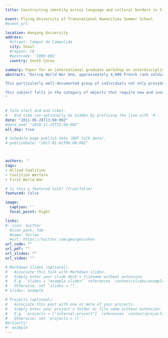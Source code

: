 ```yaml
---
title: Constructing identity across language and cultural borders in time of conflict – Military Interpreters in the Allied coalition during the First World War

event: Flying University of Transnational Humanities Summer School
#event_url: 

location: Hanyang University
address:
  #street: Campus de Campolide
  city: Seoul
  #region: CA
  #postcode: '1099-085'
  country: South Corea

summary: Paper for an international graduate workshop on interdisciplinary research in the humanities.
abstract: "During World War One, approximately 4,000 French rank soldiers and NCOs were detached to serve as military interpreters alongside the British and later American troops. These men from all walks of life whose one point in common was the command of the English language, very quickly became the crucial lynchpins of Allied coalition practical functioning. They contributed to the ultimate military victory through two essential tasks: establishing vital communications between the British and American military and the local civilians and authorities, but also assuming crucial liaison duties on the battle field between the different armies.

This particularly well-documented group of individuals not only provides a unique insight into the functioning of the Allied coalition, but also raises fascinating questions about the construction of identity in time of war. Over the course of our graduate work we have been able to assemble both quantitative data (database with detailed information on 2700 individuals constructed from military records, including their social and geographic origins and professional experience before the war) and qualitative data (great number of published and un-published memoirs, as well as other writing) and are thus in a good position to establish hypotheses about the particular role these men occupied and the impact it had on them. For the duration of the war, they remained French soldiers, yet they lived with British officers, socializing with them in the officers’ mess, subjected to their incessant requests to explain particular French traditions. Their uniform was curiously hybrid: British khaki, but with special “Interpreter” buttons and a French headdress, the kepi. In the villages behind the frontlines, they settled negotiations between the British military, to whom they felt affinity because of the shared military effort to which they were contributing, and the French civilian population, their own countrymen. Spending the war far from where the French army was defending their own fatherland, and furthermore in non-combatant roles, made the interpreters very vocal about the various tensions they were under.

This subject falls in the category of objects that require new and innovative methodological approaches, as comparison and even transfer studies fail to grasp what these men accomplish between two very different military cultures and institutions. While “histoire croisée” has provided a useful entry point, it is really Translation Studies and Interpreting Studies which enable a full understanding. It is hoped that this paper would contribute to a larger reflection on the role of both language and loyalty to an institution and a social group for individuals bridging language and cultural borders during military conflict. 
"


# Talk start and end times.
#   End time can optionally be hidden by prefixing the line with `#`.
date: "2011-06-28T13:00:00Z"
#date_end: "2010-11-25T15:00:00Z"
all_day: true

# Schedule page publish date (NOT talk date).
# publishDate: "2017-01-01T00:00:00Z"



authors: ''
tags: 
- Allied Coalition
- Coalition Warfare
- First World War

# Is this a featured talk? (true/false)
featured: false

image:
  caption: ''
  focal_point: Right

links:
#- icon: twitter
  #icon_pack: fab
  #name: Follow
  #url: https://twitter.com/georgecushen
url_code: ""
url_pdf: ""
url_slides: ""
url_video: ""

# Markdown Slides (optional).
#   Associate this talk with Markdown slides.
#   Simply enter your slide deck's filename without extension.
#   E.g. `slides = "example-slides"` references `content/slides/example-slides.md`.
#   Otherwise, set `slides = ""`.
# slides: example

# Projects (optional).
#   Associate this post with one or more of your projects.
#   Simply enter your project's folder or file name without extension.
#   E.g. `projects = ["internal-project"]` references `content/project/deep-learning/index.md`.
#   Otherwise, set `projects = []`.
#projects:
#- example
---
```



